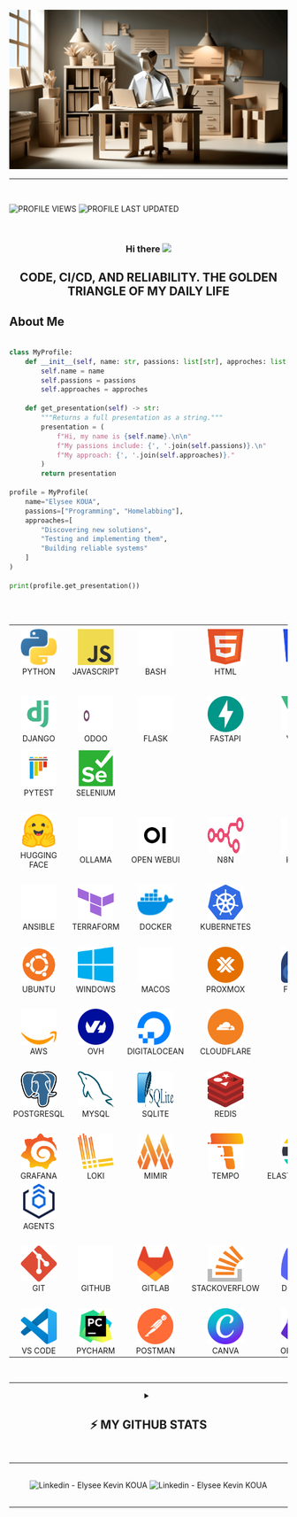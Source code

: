 ![ELYSEE KEVIN KOUA](banner.png)

---

<br />

![PROFILE VIEWS](https://komarev.com/ghpvc/?username=elysee-01&label=Profile%20views&color=0e75b6&style=flat)
![PROFILE LAST UPDATED](https://img.shields.io/github/last-commit/elysee-01/elysee-01/main?label=Last%20updated&style=flat)

<br />

<h3 align="center">
Hi there <img src="https://media.giphy.com/media/hvRJCLFzcasrR4ia7z/giphy.gif" width="25px"></a>
</h3>

<h2 align="center">
  CODE, CI/CD, AND RELIABILITY. THE GOLDEN TRIANGLE OF MY DAILY LIFE
</h2>

## About Me

```Python

class MyProfile:
    def __init__(self, name: str, passions: list[str], approches: list[str]):
        self.name = name
        self.passions = passions
        self.approaches = approches

    def get_presentation(self) -> str:
        """Returns a full presentation as a string."""
        presentation = (
            f"Hi, my name is {self.name}.\n\n"
            f"My passions include: {', '.join(self.passions)}.\n"
            f"My approach: {', '.join(self.approaches)}."
        )
        return presentation

profile = MyProfile(
    name="Elysee KOUA",
    passions=["Programming", "Homelabbing"],
    approaches=[
        "Discovering new solutions",
        "Testing and implementing them",
        "Building reliable systems"
    ]
)

print(profile.get_presentation())

```

<br/>
<br/>

<table>
  <tr>
      <td align="left" colspan="5" width="100">
        <!-- LANGAGES -->
      </td>
  </tr>
  <tr>
    <td align="center" width="100">
      <img src="./assets/python.svg" alt="PYTHON" width="65" height="65" />
      <br>
      PYTHON
    </td>
    <td align="center" width="100">
      <img src="./assets/javascript.svg" alt="JAVASCRIPT" width="65" height="65" />
      <br>
      JAVASCRIPT
    </td>
    <td align="center" width="100">
      <img src="./assets/bash.svg" alt="BASH" width="65" height="65" />
      <br>
      BASH
    </td>
    <td align="center" width="100">
      <img src="./assets/html.svg" alt="HTML" width="65" height="65" />
      <br>
      HTML
    </td>
    <td align="center" width="100">
      <img src="./assets/css.svg" alt="CSS" width="65" height="65" />
      <br>
      CSS
    </td>
    <td align="center" width="100">
      <img src="./assets/markdown.svg" alt="MARKDOWN" width="65" height="65" />
      <br>
      MARKDOWN
    </td>
    <td align="center" width="100">
      <img src="./assets/sass.svg" alt="SCSS" width="65" height="65" />
      <br>
      SCSS
    </td>
  </tr>

  <tr>
      <td align="left" colspan="5" width="100">
        <br/>
        <!-- FRAMEWORKS & LIBRARIES -->
      </td>
  </tr>
  <tr>
    <td align="center" width="100">
      <img src="./assets/django.svg" alt="DJANGO" width="65" height="65" />
      <br>
      DJANGO
    </td>
    <td align="center" width="100">
      <img src="./assets/odoo.svg" alt="ODOO" width="65" height="65" />
      <br>
      ODOO
    </td>
    <td align="center" width="100">
      <img src="./assets/flask.svg" alt="FLASK" width="65" height="65" />
      <br>
      FLASK
    </td>
    <td align="center" width="100">
      <img src="./assets/fastapi.svg" alt="FASTAPI" width="65" height="65" />
      <br>
      FASTAPI
    </td>
    <td align="center" width="100">
      <img src="./assets/vue.svg" alt="VUEJS" width="65" height="65" />
      <br>
      VUEJS
    </td>
    <td align="center" width="100">
      <img src="./assets/graphql.svg" alt="GRAPHQL" width="65" height="65" />
      <br>
      GRAPHQL
    </td>
    <td align="center" width="100">
      <img src="./assets/rest-api.svg" alt="REST API" width="65" height="65" />
      <br>
      REST API
    </td>
  </tr>
  <tr>
    <td align="center" width="100">
      <img src="./assets/pytest.svg" alt="PYTEST" width="65" height="65" />
      <br>
      PYTEST
    </td>
    <td align="center" width="100">
      <img src="./assets/selenium.svg" alt="SELENIUM" width="65" height="65" />
      <br>
      SELENIUM
    </td>
    <td align="center" width="100">
    </td>
    <td align="center" width="100">
    </td>
    <td align="center" width="100">
    </td>
    <td align="center" width="100">
    </td>
    <td align="center" width="100">
    </td>
  </tr>

  <tr>
      <td align="left" colspan="5" width="100">
        <br/>
        <!-- OUTILS IA / DATA -->
      </td>
  </tr>
  <tr>
    <td align="center" width="100">
      <img src="./assets/huggingface.svg" alt="FACE" width="65" height="65" />
      <br>
      HUGGING FACE
    </td>
    <td align="center" width="100">
      <img src="./assets/Ollama.svg" alt="OLLAMA" width="65" height="65" />
      <br>
      OLLAMA
    </td>
    <td align="center" width="100">
      <img src="./assets/openwebui.svg" alt="OPEN WEBUI" width="65" height="65" />
      <br>
      OPEN WEBUI
    </td>
    <td align="center" width="100">
      <img src="./assets/n8n.svg" alt="N8N" width="65" height="65" />
      <br>
      N8N
    </td>
    <td align="center" width="100">
      <img src="./assets/kafka.svg" alt="KAFKA" width="65" height="65" />
      <br>
      KAFKA
    </td>
    <td align="center" width="100">
    </td>
    <td align="center" width="100">
    </td>
  </tr>

  <tr>
      <td align="left" colspan="5" width="100">
        <br/>
        <!-- DEVOPS & INFRASTRUCTURE AS CODE -->
      </td>
  </tr>
  <tr>
    <td align="center" width="100">
      <img src="./assets/ansible.svg" alt="ANSIBLE" width="65" height="65" />
      <br>
      ANSIBLE
    </td>
    <td align="center" width="100">
      <img src="./assets/terraform.svg" alt="TERRAFORM" width="65" height="65" />
      <br>
      TERRAFORM
    </td>
    <td align="center" width="100">
      <img src="./assets/docker.svg" alt="DOCKER" width="65" height="65" />
      <br>
      DOCKER
    </td>
    <td align="center" width="100">
      <img src="./assets/kubernetes.svg" alt="KUBERNETES" width="65" height="65" />
      <br>
      KUBERNETES
    </td>
    <td align="center" width="100">
    </td>
    <td align="center" width="100">
    </td>
    <td align="center" width="100">
    </td>
  </tr>

  <tr>
      <td align="left" colspan="5" width="100">
        <br/>
        <!-- SYSTÈMES & VIRTUALISATION -->
      </td>
  </tr>
  <tr>
    <td align="center" width="100">
      <img src="./assets/ubuntu.svg" alt="UBUNTU" width="65" height="65" />
      <br>
      UBUNTU
    </td>
    <td align="center" width="100">
      <img src="./assets/windows.svg" alt="WINDOWS" width="65" height="65" />
      <br>
      WINDOWS
    </td>
    <td align="center" width="100">
      <img src="./assets/apple-macos.svg" alt="MACOS" width="65" height="65" />
      <br>
      MACOS
    </td>
    <td align="center" width="100">
      <img src="./assets/proxmox.svg" alt="PROXMOX" width="65" height="65" />
      <br>
      PROXMOX
    </td>
    <td align="center" width="100">
      <img src="./assets/fedora.svg" alt="FEDORA" width="65" height="65" />
      <br>
      FEDORA
    </td>
    <td align="center" width="100">
    </td>
    <td align="center" width="100">
    </td>
  </tr>

  <tr>
      <td align="left" colspan="5" width="100">
        <br/>
        <!-- CLOUD & HÉBERGEMENT -->
      </td>
  </tr>
  <tr>
    <td align="center" width="100">
      <img src="./assets/aws.svg" alt="AWS" width="65" height="65" />
      <br>
      AWS
    </td>
    <td align="center" width="100">
      <img src="./assets/ovh.svg" alt="OVH" width="65" height="65" />
      <br>
      OVH
    </td>
    <td align="center" width="100">
      <img src="./assets/digitalocean.svg" alt="DIGITALOCEAN" width="65" height="65" />
      <br>
      DIGITALOCEAN
    </td>
    <td align="center" width="100">
      <img src="./assets/cloudflare.svg" alt="CLOUDFLARE" width="65" height="65" />
      <br>
      CLOUDFLARE
    </td>
    <td align="center" width="100">
    </td>
    <td align="center" width="100">
    </td>
    <td align="center" width="100">
    </td>
  </tr>

  <tr>
      <td align="left" colspan="5" width="100">
        <br/>
        <!-- BASES DE DONNÉES & CACHE -->
      </td>
  </tr>
  <tr>
    <td align="center" width="100">
      <img src="./assets/postgresql.svg" alt="POSTGRESQL" width="65" height="65" />
      <br>
      POSTGRESQL
    </td>
    <td align="center" width="100">
      <img src="./assets/mysql.svg" alt="MYSQL" width="65" height="65" />
      <br>
      MYSQL
    </td>
    <td align="center" width="100">
      <img src="./assets/sqlite.svg" alt="SQLITE" width="65" height="65" />
      <br>
      SQLITE
    </td>
    <td align="center" width="100">
      <img src="./assets/redis.svg" alt="REDIS" width="65" height="65" />
      <br>
      REDIS
    </td>
    <td align="center" width="100">
    </td>
    <td align="center" width="100">
    </td>
    <td align="center" width="100">
    </td>
  </tr>

  <tr>
      <td align="left" colspan="5" width="100">
        <br/>
        <!-- OBSERVABILITÉ & MONITORING -->
      </td>
  </tr>
  <tr>
    <td align="center" width="100">
      <img src="./assets/grafana.svg" alt="GRAFANA" width="65" height="65" />
      <br>
      GRAFANA
    </td>
    <td align="center" width="100">
      <img src="./assets/loki.svg" alt="GRAFANA LOKI" width="65" height="65" />
      <br>
      LOKI
    </td>
    <td align="center" width="100">
      <img src="./assets/mimir.svg" alt="GRAFANA MIMIR" width="65" height="65" />
      <br>
      MIMIR
    </td>
    <td align="center" width="100">
      <img src="./assets/tempo.svg" alt="GRAFANA TEMPO" width="65" height="65" />
      <br>
      TEMPO
    </td>
    <td align="center" width="100">
      <img src="./assets/elasticsearch.svg" alt="ELASTICSEARCH" width="65" height="65" />
      <br>
      ELASTICSEARCH
    </td>
    <td align="center" width="100">
      <img src="./assets/kibana.svg" alt="KIBANA" width="65" height="65" />
      <br>
      KIBANA
    </td>
    <td align="center" width="100">
      <img src="./assets/beats.svg" alt="ELASTIC BEATS" width="65" height="65" />
      <br>
      BEATS
    </td>
  </tr>
  <tr>
    <td align="center" width="100">
      <img src="./assets/agents.svg" alt="ELASTIC AGENTS" width="65" height="65" />
      <br>
      AGENTS
    </td>
    <td align="center" width="100">
    </td>
    <td align="center" width="100">
    </td>
    <td align="center" width="100">
    </td>
    <td align="center" width="100">
    </td>
    <td align="center" width="100">
    </td>
    <td align="center" width="100">
    </td>
  </tr>

  <tr>
      <td align="left" colspan="5" width="100">
        <br/>
        <!-- COLLABORATION & COMMUNAUTÉS -->
      </td>
  </tr>
  <tr>
    <td align="center" width="100">
      <img src="./assets/git.svg" alt="GIT" width="65" height="65" />
      <br>
      GIT
    </td>
    <td align="center" width="100">
      <img src="./assets/gitHub.svg" alt="GITHUB" width="65" height="65" />
      <br>
      GITHUB
    </td>
    <td align="center" width="100">
      <img src="./assets/gitlab.svg" alt="GITLAB" width="65" height="65" />
      <br>
      GITLAB
    </td>
    <td align="center" width="100">
      <img src="./assets/stackoverflow.svg" alt="STACKOVERFLOW" width="65" height="65" />
      <br>
      STACKOVERFLOW
    </td>
    <td align="center" width="100">
      <img src="./assets/discord.svg" alt="DISCORD" width="65" height="65" />
      <br>
      DISCORD
    </td>
    <td align="center" width="100">
      <img src="./assets/reddit.svg" alt="REDDIT" width="65" height="65" />
      <br>
      REDDIT
    </td>
    <td align="center" width="100">
    </td>
  </tr>

  <tr>
      <td align="left" colspan="5" width="100">
        <br/>
        <!-- DÉVELOPPEMENT & PRODUCTIVITÉ -->
      </td>
  </tr>
  <tr>
    <td align="center" width="100">
      <img src="./assets/vscode.svg" alt="VS CODE" width="65" height="65" />
      <br>
      VS CODE
    </td>
    <td align="center" width="100">
      <img src="./assets/pycharm.svg" alt="PYCHARM" width="65" height="65" />
      <br>
      PYCHARM
    </td>
    <td align="center" width="100">
      <img src="./assets/postman.svg" alt="POSTMAN" width="65" height="65" />
      <br>
      POSTMAN
    </td>
    <td align="center" width="100">
      <img src="./assets/canva.svg" alt="CANVA" width="65" height="65" />
      <br>
      CANVA
    </td>
    <td align="center" width="100">
      <img src="./assets/obsidian.svg" alt="OBSIDIAN" width="65" height="65" />
      <br>
      OBSIDIAN
    </td>
    <td align="center" width="100">
    </td>
    <td align="center" width="100">
    </td>
  </tr>
</table>

<br/>

---

<details align="center">
    <summary><h2>⚡ MY GITHUB STATS</h2></summary>
    <figure>
        <img src="https://github-readme-streak-stats.herokuapp.com/?user=elysee-01&theme=dracula" />
        <br/>
        <img src="https://github-readme-stats.vercel.app/api?username=elysee-01&hide_border=false&theme=dracula" />
        <br/>
        <img src="https://github-readme-stats.vercel.app/api/top-langs/?username=elysee-01&langs_count=8&layout=compact&hide_border=false&theme=dracula" />
    </figure>
</details>

<br/>

---

<br/>

<div align="center">
  <a style="text-decoration: none" href="https://www.linkedin.com/in/elyseekoua/" title="My LinkedIn Profile">
    <img src="https://img.shields.io/badge/Linkedin - Elysee Kevin KOUA-blue?logo=linkedin&logoColor=white" alt="Linkedin - Elysee Kevin KOUA">
  </a>
  <a style="text-decoration: none" href="https://www.codingame.com/profile/22eb2c9be8f4df30ce3e730439abedde1074114" title="My Codingame Profile">
    <img src="https://img.shields.io/badge/Codingame - Elysee Kevin KOUA-blue?logo=codingame&logoColor=blue" alt="Linkedin - Elysee Kevin KOUA">
  </a>
</div>

<br/>

---
